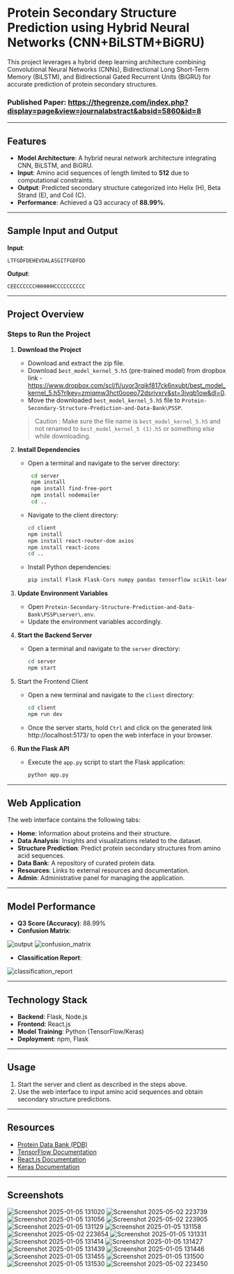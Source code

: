 # Protein Secondary Structure Prediction using Hybrid Neural Networks (CNN+BiLSTM+BiGRU)

This project leverages a hybrid deep learning architecture combining Convolutional Neural Networks (CNNs), Bidirectional Long Short-Term Memory (BiLSTM), and Bidirectional Gated Recurrent Units (BiGRU) for accurate prediction of protein secondary structures.

### Published Paper: https://thegrenze.com/index.php?display=page&view=journalabstract&absid=5860&id=8

---

## Features
- **Model Architecture**: A hybrid neural network architecture integrating CNN, BiLSTM, and BiGRU.
- **Input**: Amino acid sequences of length limited to **512** due to computational constraints.
- **Output**: Predicted secondary structure categorized into Helix (H), Beta Strand (E), and Coil (C).
- **Performance**: Achieved a Q3 accuracy of **88.99%**.

---

## Sample Input and Output

**Input**: 
```
LTFGDFDEHEVDALASGITFGDFDD
```

**Output**: 
```
CEECCCCCCHHHHHHCCCCCCCCCC
```

---

## Project Overview

### Steps to Run the Project

1. **Download the Project**
   - Download and extract the zip file.
   - Download `best_model_kernel_5.h5` (pre-trained model) from dropbox link - 
     https://www.dropbox.com/scl/fi/uyor3rqikf817ck6nxubt/best_model_kernel_5.h5?rlkey=zmiqmw3hct0ooeo72dsrivxrv&st=3ivqb1ow&dl=0.
   - Move the downloaded `best_model_kernel_5.h5` file to `Protein-Secondary-Structure-Prediction-and-Data-Bank\PSSP`.
   > Caution : Make sure the file name is `best_model_kernel_5.h5` and not renamed to `best_model_kernel_5 (1).h5` or something else while downloading.

1. **Install Dependencies**
   - Open a terminal and navigate to the server directory:
     ```bash
      cd server
      npm install
      npm install find-free-port
      npm install nodemailer
      cd ..
     ```
   - Navigate to the client directory:
      ```bash
      cd client
      npm install
      npm install react-router-dom axios
      npm install react-icons
      cd ..
      ```
   - Install Python dependencies:
      ```bash
      pip install Flask Flask-Cors numpy pandas tensorflow scikit-learn keras
      ```
2. **Update Environment Variables**
   - Open `Protein-Secondary-Structure-Prediction-and-Data-Bank\PSSP\server\.env`.
   - Update the environment variables accordingly.
     
3. **Start the Backend Server**
   - Open a terminal and navigate to the `server` directory:
      ```bash
      cd server
      npm start
      ```

4. Start the Frontend Client

   - Open a new terminal and navigate to the `client` directory:
      ```bash
      cd client
      npm run dev
      ```
   - Once the server starts, hold `Ctrl` and click on the generated link http://localhost:5173/ to open the web interface in your browser.
   
5. **Run the Flask API**
   - Execute the `app.py` script to start the Flask application:
      ```bash
      python app.py
      ```

---

## Web Application

The web interface contains the following tabs:

- **Home**: Information about proteins and their structure.
- **Data Analysis**: Insights and visualizations related to the dataset.
- **Structure Prediction**: Predict protein secondary structures from amino acid sequences.
- **Data Bank**: A repository of curated protein data.
- **Resources**: Links to external resources and documentation.
- **Admin**: Administrative panel for managing the application.

---

## Model Performance

- **Q3 Score (Accuracy)**: 88.99%
- **Confusion Matrix**:

![output](https://github.com/user-attachments/assets/d9b946ea-4caa-4b65-a92d-516008e7bee4)
![confusion_matrix](https://github.com/user-attachments/assets/fd97828e-a57a-4ea0-b303-2c0ed3528a8c)

- **Classification Report**:

![classification_report](https://github.com/user-attachments/assets/b6cc79bf-17d7-4c9b-8891-5008d74a8ba2)
  
---

## Technology Stack

- **Backend**: Flask, Node.js
- **Frontend**: React.js
- **Model Training**: Python (TensorFlow/Keras)
- **Deployment**: npm, Flask

---

## Usage

1. Start the server and client as described in the steps above.
2. Use the web interface to input amino acid sequences and obtain secondary structure predictions.

---

## Resources

- [Protein Data Bank (PDB)](https://www.rcsb.org/)
- [TensorFlow Documentation](https://www.tensorflow.org/)
- [React.js Documentation](https://reactjs.org/)
- [Keras Documentation](https://keras.io/api/)

---

## Screenshots

![Screenshot 2025-01-05 131020](https://github.com/user-attachments/assets/5ff9fb5f-1510-4207-b055-b18e6e198801)
![Screenshot 2025-05-02 223739](https://github.com/user-attachments/assets/95b70f4f-01b0-4d9d-b269-24e0d506954c)
![Screenshot 2025-01-05 131056](https://github.com/user-attachments/assets/da7b71d5-4527-4e96-8b0b-c4773199f4fc)
![Screenshot 2025-05-02 223905](https://github.com/user-attachments/assets/720cfbae-0bab-4507-ac40-4b83242ead63)
![Screenshot 2025-01-05 131129](https://github.com/user-attachments/assets/c05191f0-ece6-418e-adf9-b2f19a98063f)
![Screenshot 2025-01-05 131158](https://github.com/user-attachments/assets/947f80ca-9761-4e28-8318-e250f49e01a5)
![Screenshot 2025-05-02 223654](https://github.com/user-attachments/assets/3f981f44-9911-4d2e-86ad-c2cd792145db)
![Screenshot 2025-01-05 131331](https://github.com/user-attachments/assets/0ae65a6e-b1c4-4843-8972-649659754929)
![Screenshot 2025-01-05 131414](https://github.com/user-attachments/assets/4bf8285d-00be-4f84-8d4e-691722270196)
![Screenshot 2025-01-05 131427](https://github.com/user-attachments/assets/05ba9e95-085e-4e4c-98e1-5c848a0af75f)
![Screenshot 2025-01-05 131439](https://github.com/user-attachments/assets/3a135fbc-d324-4eea-9d6a-ce3d73d4592e)
![Screenshot 2025-01-05 131446](https://github.com/user-attachments/assets/efab8764-22de-45d2-8648-c9773144f0a6)
![Screenshot 2025-01-05 131455](https://github.com/user-attachments/assets/a7741b2e-4a83-42dd-8a40-70defadaff24)
![Screenshot 2025-01-05 131500](https://github.com/user-attachments/assets/2798b488-e73c-4298-a0d0-c751472dadd4)
![Screenshot 2025-01-05 131530](https://github.com/user-attachments/assets/c74b113a-3711-4a16-a914-b91234eb9f87)
![Screenshot 2025-05-02 223450](https://github.com/user-attachments/assets/cbf3fe59-9258-48e4-83fe-e876f265dc85)

